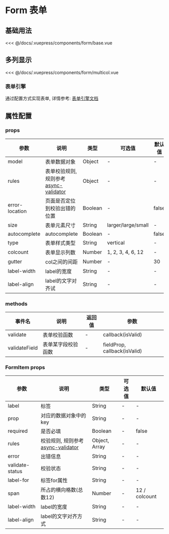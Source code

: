 # Form 表单

## 基础用法
<source-block>
  <form-base />
  <<< @/docs/.vuepress/components/form/base.vue
</source-block>

## 多列显示
<source-block>
  <form-multicol />
  <<< @/docs/.vuepress/components/form/multicol.vue
</source-block>

### 表单引擎
通过配置方式实现表单, 详情参考: [表单引擎文档](http://developers.soneway.com.cn/gyzwfw/form-engine/guide/start.html)


## 属性配置

### props
| 参数 | 说明    | 类型 | 可选值  | 默认值   |
|---------- |-------- |---------- |-------------  |-------- |
| model   | 表单数据对象 | Object | - | - |
| rules   | 表单校验规则, 规则参考[async-validator](https://github.com/yiminghe/async-validator) | Object | - | - |
| error-location   | 页面是否定位到校验出错的位置 | Boolean | - | false |
| size   | 表单元素尺寸 | String | larger/large/small | - |
| autocomplete   | autocomplete | Boolean | - | false |
| type   | 表单样式类型 | String | vertical | - |
| colcount   | 表单显示列数 | Number | 1, 2, 3, 4, 6, 12 | - |
| gutter   | col之间的间距 | Number | - | 30 |
| label-width   | label的宽度 | String | - | - |
| label-align   | label的文字对齐试 | String | - | - |

### methods
| 事件名 | 说明  | 返回值 | 参数 |
|----- |----- |----- |---|
| validate  | 表单校验函数  | -  | callback(isValid) |
| validateField  | 表单某字段校验函数  | -  | fieldProp, callback(isValid) |

### FormItem props
| 参数 | 说明    | 类型 | 可选值  | 默认值   |
|---------- |-------- |---------- |-------------  |-------- |
| label   | 标签 | String | - | - |
| prop   | 对应的数据对象中的key | String | - | - |
| required   | 是否必填 | Boolean | - | false |
| rules   | 校验规则, 规则参考[async-validator](https://github.com/yiminghe/async-validator) | Object, Array | - | - |
| error   | 出错信息 | String | - | - |
| validate-status   | 校验状态 | String | - | - |
| label-for   | 标签for属性 | String | - | - |
| span   | 所占的横向格数(总数12) | Number | - | 12 / colcount |
| label-width   | label的宽度 | String | - | - |
| label-align   | label的文字对齐方式 | String | - | - |
